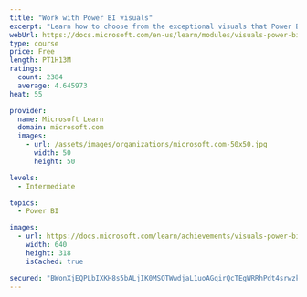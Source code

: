 ```yaml
---
title: "Work with Power BI visuals"
excerpt: "Learn how to choose from the exceptional visuals that Power BI makes available to you. Formatting visuals will direct the user’s attention to exactly where you want it, while helping to make the visual easier to read and interpret. You will also learn about how to use key performance indicators (KPIs)."
webUrl: https://docs.microsoft.com/en-us/learn/modules/visuals-power-bi/
type: course
price: Free
length: PT1H13M
ratings:
  count: 2384
  average: 4.645973
heat: 55

provider:
  name: Microsoft Learn
  domain: microsoft.com
  images:
    - url: /assets/images/organizations/microsoft.com-50x50.jpg
      width: 50
      height: 50

levels:
  - Intermediate

topics:
  - Power BI

images:
  - url: https://docs.microsoft.com/learn/achievements/visuals-power-bi-social.png
    width: 640
    height: 318
    isCached: true

secured: "BWonXjEQPLbIXKH8s5bALjIK0MSOTWwdjaL1uoAGqirQcTEgWRRhPdt4srwzkzqCOA5Xd+2Kmti0oeMM4PSVx/rLNn2IYVkxJ3uMzk6rrzsBpnsoiRYc/5ITl2RbFwNxaRpT/SzA3iQzlbMO0vXZc4KiQQ7wX+hKjbn0odJYliP3MbZFrzMz+hqGgo41ouDFWyvVY2c58MKQopxDNEG9sxUd/MH2y1IyeKlDzpxtdU4k40GGmhN9fXdBlPbF6p/AA3JKSGUXH0HJdLLBZbZB9nZmIhaPzF1e7bvqAg8uiYVrx+yV5RH3ztxTYDiDWhyYr/dOBKwg6dsR30tvfWt60gCpWEXszS6Wk0/nlsCCl0vGevD+xZk4V+L0mz65lTbjr8egzKqM4ArF/UKvzpDQJ3Ly9W/aF8uHQ3NQ0szcSUo=;nVjTbpGrjyN3H37BZv8Pqw=="
---
```


